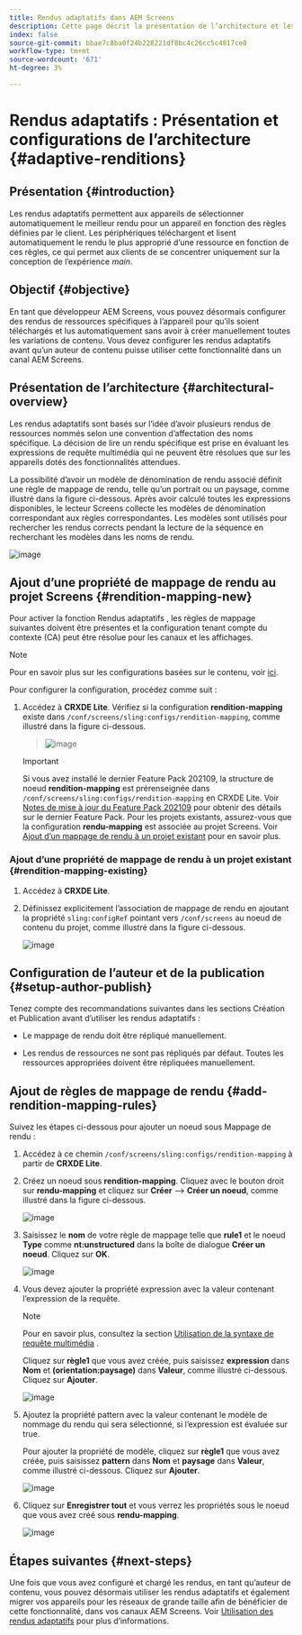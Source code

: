 ```yaml
---
title: Rendus adaptatifs dans AEM Screens
description: Cette page décrit la présentation de l’architecture et les configurations pour les rendus adaptatifs dans AEM Screens.
index: false
source-git-commit: bbae7c8ba0f24b228221df8bc4c26cc5c4817ce0
workflow-type: tm+mt
source-wordcount: '671'
ht-degree: 3%

---
```



# Rendus adaptatifs : Présentation et configurations de l’architecture {#adaptive-renditions}

## Présentation {#introduction}

Les rendus adaptatifs permettent aux appareils de sélectionner automatiquement le meilleur rendu pour un appareil en fonction des règles définies par le client. Les périphériques téléchargent et lisent automatiquement le rendu le plus approprié d’une ressource en fonction de ces règles, ce qui permet aux clients de se concentrer uniquement sur la conception de l’expérience *main*.

## Objectif {#objective}

En tant que développeur AEM Screens, vous pouvez désormais configurer des rendus de ressources spécifiques à l’appareil pour qu’ils soient téléchargés et lus automatiquement sans avoir à créer manuellement toutes les variations de contenu. Vous devez configurer les rendus adaptatifs avant qu’un auteur de contenu puisse utiliser cette fonctionnalité dans un canal AEM Screens.

## Présentation de l’architecture {#architectural-overview}

Les rendus adaptatifs sont basés sur l’idée d’avoir plusieurs rendus de ressources nommés selon une convention d’affectation des noms spécifique. La décision de lire un rendu spécifique est prise en évaluant les expressions de requête multimédia qui ne peuvent être résolues que sur les appareils dotés des fonctionnalités attendues.

La possibilité d’avoir un modèle de dénomination de rendu associé définit une règle de mappage de rendu, telle qu’un portrait ou un paysage, comme illustré dans la figure ci-dessous. Après avoir calculé toutes les expressions disponibles, le lecteur Screens collecte les modèles de dénomination correspondant aux règles correspondantes. Les modèles sont utilisés pour rechercher les rendus corrects pendant la lecture de la séquence en recherchant les modèles dans les noms de rendu.

![image](/help/user-guide/assets/adaptive-renditions/adaptive-renditions.png)

## Ajout d’une propriété de mappage de rendu au projet Screens {#rendition-mapping-new}

Pour activer la fonction Rendus adaptatifs , les règles de mappage suivantes doivent être présentes et la configuration tenant compte du contexte (CA) peut être résolue pour les canaux et les affichages.

>[!NOTE]
>Pour en savoir plus sur les configurations basées sur le contenu, voir [ici](https://sling.apache.org/documentation/bundles/context-aware-configuration/context-aware-configuration.html).

Pour configurer la configuration, procédez comme suit :

1. Accédez à **CRXDE Lite**. Vérifiez si la configuration **rendition-mapping** existe dans `/conf/screens/sling:configs/rendition-mapping`, comme illustré dans la figure ci-dessous.

   >![image](/help/user-guide/assets/adaptive-renditions/mapping-rules1.png)

   >[!IMPORTANT]
   >Si vous avez installé le dernier Feature Pack 202109, la structure de noeud **rendition-mapping** est prérenseignée dans `/conf/screens/sling:configs/rendition-mapping` en CRXDE Lite. Voir [Notes de mise à jour du Feature Pack 202109](/help/user-guide/release-notes-fp-202109.md) pour obtenir des détails sur le dernier Feature Pack.
   >Pour les projets existants, assurez-vous que la configuration **rendu-mapping** est associée au projet Screens. Voir [Ajout d’un mappage de rendu à un projet existant](#rendition-mapping-existing) pour en savoir plus.

### Ajout d’une propriété de mappage de rendu à un projet existant {#rendition-mapping-existing}

1. Accédez à **CRXDE Lite**.

1. Définissez explicitement l’association de mappage de rendu en ajoutant la propriété `sling:configRef` pointant vers `/conf/screens` au noeud de contenu du projet, comme illustré dans la figure ci-dessous.

   ![image](/help/user-guide/assets/adaptive-renditions/renditon-mapping2.png)


## Configuration de l’auteur et de la publication {#setup-author-publish}

Tenez compte des recommandations suivantes dans les sections Création et Publication avant d’utiliser les rendus adaptatifs :

* Le mappage de rendu doit être répliqué manuellement.

* Les rendus de ressources ne sont pas répliqués par défaut. Toutes les ressources appropriées doivent être répliquées manuellement.

## Ajout de règles de mappage de rendu {#add-rendition-mapping-rules}

Suivez les étapes ci-dessous pour ajouter un noeud sous Mappage de rendu :

1. Accédez à ce chemin `/conf/screens/sling:configs/rendition-mapping` à partir de **CRXDE Lite**.

1. Créez un noeud sous **rendition-mapping**. Cliquez avec le bouton droit sur **rendu-mapping** et cliquez sur **Créer** —> **Créer un noeud**, comme illustré dans la figure ci-dessous.

   ![image](/help/user-guide/assets/adaptive-renditions/add-node1.png)

1. Saisissez le **nom** de votre règle de mappage telle que **rule1** et le noeud **Type** comme **nt:unstructured** dans la boîte de dialogue **Créer un noeud**. Cliquez sur **OK**.

   ![image](/help/user-guide/assets/adaptive-renditions/add-node2.png)


1. Vous devez ajouter la propriété expression avec la valeur contenant l’expression de la requête.

   >[!NOTE]
   >Pour en savoir plus, consultez la section [Utilisation de la syntaxe de requête multimédia](https://developer.mozilla.org/en-US/docs/Web/CSS/Media_Queries/Using_media_queries) .

   Cliquez sur **règle1** que vous avez créée, puis saisissez **expression** dans **Nom** et **(orientation:paysage)** dans **Valeur**, comme illustré ci-dessous. Cliquez sur **Ajouter**.

   ![image](/help/user-guide/assets/adaptive-renditions/add-node3.png)



1. Ajoutez la propriété pattern avec la valeur contenant le modèle de nommage du rendu qui sera sélectionné, si l’expression est évaluée sur true.

   Pour ajouter la propriété de modèle, cliquez sur **règle1** que vous avez créée, puis saisissez **pattern** dans **Nom** et **paysage** dans **Valeur**, comme illustré ci-dessous. Cliquez sur **Ajouter**.

   ![image](/help/user-guide/assets/adaptive-renditions/add-node4.png)

1. Cliquez sur **Enregistrer tout** et vous verrez les propriétés sous le noeud que vous avez créé sous **rendu-mapping**.

   ![image](/help/user-guide/assets/adaptive-renditions/add-node5.png)


## Étapes suivantes {#next-steps}

Une fois que vous avez configuré et chargé les rendus, en tant qu’auteur de contenu, vous pouvez désormais utiliser les rendus adaptatifs et également migrer vos appareils pour les réseaux de grande taille afin de bénéficier de cette fonctionnalité, dans vos canaux AEM Screens. Voir [Utilisation des rendus adaptatifs](/help/user-guide/using-adaptive-renditions.md) pour plus d’informations.
